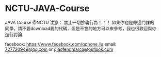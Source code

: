 # NCTU-JAVA-Course
JAVA Course @NCTU
注意：
禁止一切抄襲行為！！！
如果你也是修這門課的同學，請不要download我的代碼，但是不會的地方可以來參考，我也很歡迎與你進行討論

facebook: https://www.facebook.com/qphone.liu
email: 727720949@qq.com or qiaofengmarco@outlook.com
